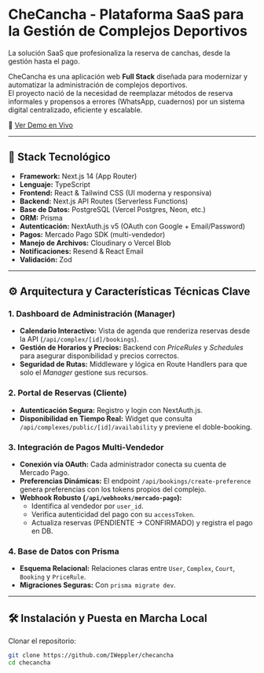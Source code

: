 # CheCancha - Plataforma SaaS para la Gestión de Complejos Deportivos

La solución SaaS que profesionaliza la reserva de canchas, desde la gestión hasta el pago.

CheCancha es una aplicación web **Full Stack** diseñada para modernizar y automatizar la administración de complejos deportivos.  
El proyecto nació de la necesidad de reemplazar métodos de reserva informales y propensos a errores (WhatsApp, cuadernos) por un sistema digital centralizado, eficiente y escalable.

🔗 [Ver Demo en Vivo](https://checancha.com/)

---

## 🚀 Stack Tecnológico

- **Framework:** Next.js 14 (App Router)  
- **Lenguaje:** TypeScript  
- **Frontend:** React & Tailwind CSS (UI moderna y responsiva)  
- **Backend:** Next.js API Routes (Serverless Functions)  
- **Base de Datos:** PostgreSQL (Vercel Postgres, Neon, etc.)  
- **ORM:** Prisma  
- **Autenticación:** NextAuth.js v5 (OAuth con Google + Email/Password)  
- **Pagos:** Mercado Pago SDK (multi-vendedor)  
- **Manejo de Archivos:** Cloudinary o Vercel Blob  
- **Notificaciones:** Resend & React Email  
- **Validación:** Zod  

---

## ⚙️ Arquitectura y Características Técnicas Clave

### 1. Dashboard de Administración (Manager)
- **Calendario Interactivo:** Vista de agenda que renderiza reservas desde la API (`/api/complex/[id]/bookings`).  
- **Gestión de Horarios y Precios:** Backend con *PriceRules* y *Schedules* para asegurar disponibilidad y precios correctos.  
- **Seguridad de Rutas:** Middleware y lógica en Route Handlers para que solo el *Manager* gestione sus recursos.  

### 2. Portal de Reservas (Cliente)
- **Autenticación Segura:** Registro y login con NextAuth.js.  
- **Disponibilidad en Tiempo Real:** Widget que consulta `/api/complexes/public/[id]/availability` y previene el doble-booking.  

### 3. Integración de Pagos Multi-Vendedor
- **Conexión vía OAuth:** Cada administrador conecta su cuenta de Mercado Pago.  
- **Preferencias Dinámicas:** El endpoint `/api/bookings/create-preference` genera preferencias con los tokens propios del complejo.  
- **Webhook Robusto (`/api/webhooks/mercado-pago`):**  
  - Identifica al vendedor por `user_id`.  
  - Verifica autenticidad del pago con su `accessToken`.  
  - Actualiza reservas (PENDIENTE → CONFIRMADO) y registra el pago en DB.  

### 4. Base de Datos con Prisma
- **Esquema Relacional:** Relaciones claras entre `User`, `Complex`, `Court`, `Booking` y `PriceRule`.  
- **Migraciones Seguras:** Con `prisma migrate dev`.  

---

## 🛠️ Instalación y Puesta en Marcha Local

Clonar el repositorio:

```bash
git clone https://github.com/IWeppler/checancha
cd checancha
